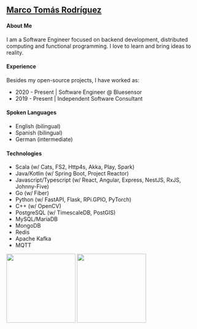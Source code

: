 ## [Marco Tomás Rodríguez](https://marcotomasrodriguez.vercel.app/)

#### About Me

I am a Software Engineer focused on backend development, distributed computing and functional programming. I love to learn and bring ideas to reality.

#### Experience

Besides my open-source projects, I have worked as:

 - 2020 - Present | Software Engineer @ Bluesensor
 - 2019 - Present | Independent Software Consultant
 
#### Spoken Languages

 - English (bilingual)
 - Spanish (bilingual)
 - German (intermediate)

#### Technologies

- Scala (w/ Cats, FS2, Http4s, Akka, Play, Spark)
- Java/Kotlin (w/ Spring Boot, Project Reactor)
- Javascript/Typescript (w/ React, Angular, Express, NestJS, RxJS, Johnny-Five)
- Go (w/ Fiber)
- Python (w/ FastAPI, Flask, RPi.GPIO, PyTorch)
- C++ (w/ OpenCV)
- PostgreSQL (w/ TimescaleDB, PostGIS)
- MySQL/MariaDB
- MongoDB
- Redis
- Apache Kafka
- MQTT

<p align="left">
  <img height="180em" src="https://github-readme-stats-eight-theta.vercel.app/api?username=MarcoTomasRodriguez&layout=compact&theme=vue-dark" />
  <img height="180em" src="https://github-readme-stats-eight-theta.vercel.app/api/top-langs/?username=MarcoTomasRodriguez&layout=compact&theme=vue-dark" />
</p>
